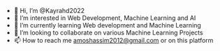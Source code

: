 - 👋 Hi, I’m @Kayrahd2022
- 👀 I’m interested in Web Development, Machine Learning and AI
- 🌱 I’m currently learning Web development and Machine Learning
- 💞️ I’m looking to collaborate on various Machine Learning Projects
- 📫 How to reach me amoshassim2012@gmail.com or on this platform

<!---
Kayrahd2022/Kayrahd2022 is a ✨ special ✨ repository because its `README.md` (this file) appears on your GitHub profile.
You can click the Preview link to take a look at your changes.
--->
